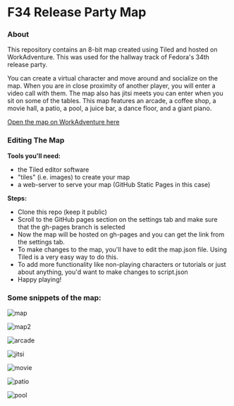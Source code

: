 # F34 Release Party Map

### About
This repository contains an 8-bit map created using Tiled and hosted on WorkAdventure. This was used for the hallway track of Fedora's 34th release party.

You can create a virtual character and move around and socialize on the map. When you are in close proximity of another player, you will enter a video call with them. The map also has jitsi meets you can enter when you sit on some of the tables. This map features an arcade, a coffee shop, a movie hall, a patio, a pool, a juice bar, a dance floor, and a giant piano. 

[Open the map on WorkAdventure here](https://play.workadventu.re/_/global/dhairyachaudhary.github.io/F34-Release/map.json)


### Editing The Map
**Tools you'll need:**
* the Tiled editor software
* "tiles" (i.e. images) to create your map
* a web-server to serve your map (GitHub Static Pages in this case)

**Steps:**
* Clone this repo (keep it public)
* Scroll to the GitHub pages section on the settings tab and make sure that the gh-pages branch is selected
* Now the map will be hosted on gh-pages and you can get the link from the settings tab. 
* To make changes to the map, you'll have to edit the map.json file. Using Tiled is a very easy way to do this.
* To add more functionality like non-playing characters or tutorials or just about anything, you'd want to make changes to script.json
* Happy playing!


### Some snippets of the map:
![map](https://user-images.githubusercontent.com/55681207/119222137-7ca52280-bb10-11eb-8aea-c3da832843cd.PNG)

![map2](https://user-images.githubusercontent.com/55681207/119222141-829b0380-bb10-11eb-8e60-553e0053d8e5.PNG)

![arcade](https://user-images.githubusercontent.com/55681207/119222122-6ac37f80-bb10-11eb-9603-b254e68d4085.PNG)

![jitsi](https://user-images.githubusercontent.com/55681207/119222127-71ea8d80-bb10-11eb-947a-8dfc5e9d12e1.PNG)

![movie](https://user-images.githubusercontent.com/55681207/119222132-7747d800-bb10-11eb-8f62-a873b5e25ffe.PNG)

![patio](https://user-images.githubusercontent.com/55681207/119222150-89297b00-bb10-11eb-9573-4c8bdf6937a9.PNG)

![pool](https://user-images.githubusercontent.com/55681207/119222155-8dee2f00-bb10-11eb-81f0-35a9f7b5eb59.PNG)
